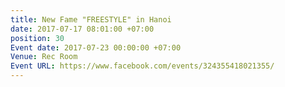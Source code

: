 ```yaml
---
title: New Fame "FREESTYLE" in Hanoi
date: 2017-07-17 08:01:00 +07:00
position: 30
Event date: 2017-07-23 00:00:00 +07:00
Venue: Rec Room
Event URL: https://www.facebook.com/events/324355418021355/
---
```


